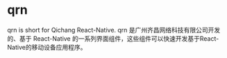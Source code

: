 # qrn
qrn is short for Qichang React-Native. qrn 是广州齐昌网络科技有限公司开发的、基于 React-Native 的一系列界面组件，这些组件可以快速开发基于React-Native的移动设备应用程序。


